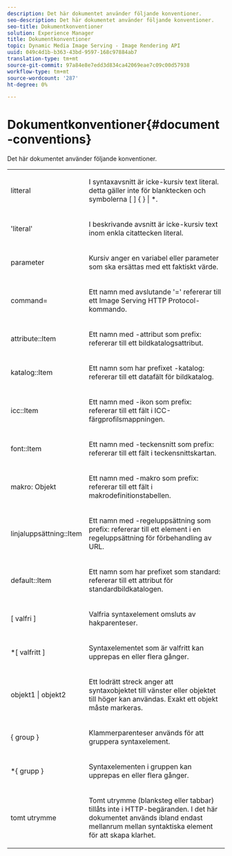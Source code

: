```yaml
---
description: Det här dokumentet använder följande konventioner.
seo-description: Det här dokumentet använder följande konventioner.
seo-title: Dokumentkonventioner
solution: Experience Manager
title: Dokumentkonventioner
topic: Dynamic Media Image Serving - Image Rendering API
uuid: 049c4d1b-b363-43bd-9597-168c97884ab7
translation-type: tm+mt
source-git-commit: 97a84e8e7edd3d834ca42069eae7c09c00d57938
workflow-type: tm+mt
source-wordcount: '287'
ht-degree: 0%

---
```



# Dokumentkonventioner{#document-conventions}

Det här dokumentet använder följande konventioner.

<table id="simpletable_8C9DB0DA5F2B4C068794415602B768CB"> 
 <tr class="strow"> 
  <td class="stentry"> <p>litteral </p> </td> 
  <td class="stentry"> <p>I syntaxavsnitt är icke-kursiv text literal. detta gäller inte för blanktecken och symbolerna [ ] { } | *. </p> </td> 
 </tr> 
 <tr class="strow"> 
  <td class="stentry"> <p>'literal' </p> </td> 
  <td class="stentry"> <p>I beskrivande avsnitt är icke-kursiv text inom enkla citattecken literal. </p> </td> 
 </tr> 
 <tr class="strow"> 
  <td class="stentry"> <p> <span class="varname"> parameter  </span> </p> </td> 
  <td class="stentry"> <p>Kursiv anger en variabel eller parameter som ska ersättas med ett faktiskt värde. </p> </td> 
 </tr> 
 <tr class="strow"> 
  <td class="stentry"> <p> <span class="codeph"> command=  </span> </p> </td> 
  <td class="stentry"> <p>Ett namn med avslutande '=' refererar till ett Image Serving HTTP Protocol-kommando. </p> </td> 
 </tr> 
 <tr class="strow"> 
  <td class="stentry"> <p> <span class="codeph"> attribute::Item  </span> </p> </td> 
  <td class="stentry"> <p>Ett namn med <span class="codeph">-attribut som prefix: </span> refererar till ett bildkatalogsattribut. </p> </td> 
 </tr> 
 <tr class="strow"> 
  <td class="stentry"> <p> <span class="codeph"> katalog::Item  </span> </p> </td> 
  <td class="stentry"> <p>Ett namn som har prefixet <span class="codeph">-katalog: </span> refererar till ett datafält för bildkatalog. </p> </td> 
 </tr> 
 <tr class="strow"> 
  <td class="stentry"> <p> <span class="codeph"> icc::Item  </span> </p> </td> 
  <td class="stentry"> <p>Ett namn med <span class="codeph">-ikon som prefix: </span> refererar till ett fält i ICC-färgprofilsmappningen. </p> </td> 
 </tr> 
 <tr class="strow"> 
  <td class="stentry"> <p> <span class="codeph"> font::Item  </span> </p> </td> 
  <td class="stentry"> <p>Ett namn med <span class="codeph">-teckensnitt som prefix: </span> refererar till ett fält i teckensnittskartan. </p> </td> 
 </tr> 
 <tr class="strow"> 
  <td class="stentry"> <p> <span class="codeph"> makro: Objekt  </span> </p> </td> 
  <td class="stentry"> <p>Ett namn med <span class="codeph">-makro som prefix: </span> refererar till ett fält i makrodefinitionstabellen. </p> </td> 
 </tr> 
 <tr class="strow"> 
  <td class="stentry"> <p> <span class="codeph"> linjaluppsättning::Item  </span> </p> </td> 
  <td class="stentry"> <p>Ett namn med <span class="codeph">-regeluppsättning som prefix: </span> refererar till ett element i en regeluppsättning för förbehandling av URL. </p> </td> 
 </tr> 
 <tr class="strow"> 
  <td class="stentry"> <p> <span class="codeph"> default::Item  </span> </p> </td> 
  <td class="stentry"> <p>Ett namn som har prefixet <span class="codeph"> som standard: </span> refererar till ett attribut för standardbildkatalogen. </p> </td> 
 </tr> 
 <tr class="strow"> 
  <td class="stentry"> <p> <span class="codeph"> [  <span class="varname"> valfri  </span>]  </span> </p> </td> 
  <td class="stentry"> <p>Valfria syntaxelement omsluts av hakparenteser. </p> </td> 
 </tr> 
 <tr class="strow"> 
  <td class="stentry"> <p> <span class="codeph"> *[  <span class="varname"> valfritt  </span>]  </span> </p> </td> 
  <td class="stentry"> <p>Syntaxelementet <span class="varname"> som är valfritt </span> kan upprepas en eller flera gånger. </p> </td> 
 </tr> 
 <tr class="strow"> 
  <td class="stentry"> <p> <span class="codeph"> <span class="varname"> objekt1  </span>|  <span class="varname"> objekt2  </span> </span> </p> </td> 
  <td class="stentry"> <p>Ett lodrätt streck anger att syntaxobjektet till vänster eller objektet till höger kan användas. Exakt ett objekt måste markeras. </p> </td> 
 </tr> 
 <tr class="strow"> 
  <td class="stentry"> <p> <span class="codeph"> {  <span class="varname"> group  </span>}  </span> </p> </td> 
  <td class="stentry"> <p>Klammerparenteser används för att gruppera syntaxelement. </p> </td> 
 </tr> 
 <tr class="strow"> 
  <td class="stentry"> <p> <span class="codeph"> *{  <span class="varname"> grupp  </span>}  </span> </p> </td> 
  <td class="stentry"> <p>Syntaxelementen i gruppen kan upprepas en eller flera gånger. </p> </td> 
 </tr> 
 <tr class="strow"> 
  <td class="stentry"> <p>tomt utrymme </p> </td> 
  <td class="stentry"> <p>Tomt utrymme (blanksteg eller tabbar) tillåts inte i HTTP-begäranden. I det här dokumentet används ibland endast mellanrum mellan syntaktiska element för att skapa klarhet. </p> </td> 
 </tr> 
</table>

